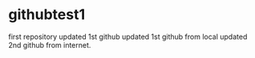 # githubtest1
first repository
updated 1st github
updated 1st github from local
updated 2nd github from internet.
